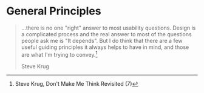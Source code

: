 # General Principles

> ...there is no one "right" answer to most usability questions. Design is a complicated process and the real answer to most of the questions people ask me is "It depends". But I do think that there are a few useful guiding principles it always helps to have in mind, and those are what I'm trying to convey.[^1]
>
> Steve Krug



[^1]: Steve Krug, Don't Make Me Think Revisited \(7\)

